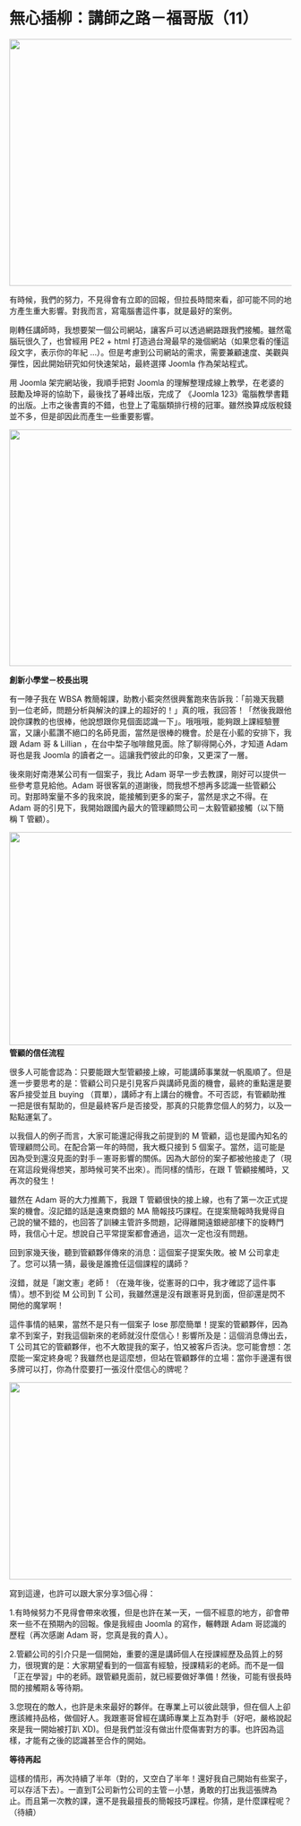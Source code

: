 # 無心插柳：講師之路－福哥版（11） 

<p><a href="http://2.bp.blogspot.com/-DpQUI6mmchk/Vzpsj5PS5CI/AAAAAAAAUqc/bifNxr8jhTsYPW-_wo3Y2cDC7PxNK2JlACK4B/s1600/%25E8%259E%25A2%25E5%25B9%2595%25E5%25BF%25AB%25E7%2585%25A7%2B2016-05-17%2B%25E4%25B8%258A%25E5%258D%25888.38.51.jpg"><img border="0" height="440" src="https://2.bp.blogspot.com/-DpQUI6mmchk/Vzpsj5PS5CI/AAAAAAAAUqc/bifNxr8jhTsYPW-_wo3Y2cDC7PxNK2JlACK4B/s640/%25E8%259E%25A2%25E5%25B9%2595%25E5%25BF%25AB%25E7%2585%25A7%2B2016-05-17%2B%25E4%25B8%258A%25E5%258D%25888.38.51.jpg" width="640"/></a></p>
<p>有時候，我們的努力，不見得會有立即的回報，但拉長時間來看，卻可能不同的地方產生重大影響。對我而言，寫電腦書這件事，就是最好的案例。</p>
<p>剛轉任講師時，我想要架一個公司網站，讓客戶可以透過網路跟我們接觸。雖然電腦玩很久了，也曾經用 PE2 + html 打造過台灣最早的幾個網站（如果您看的懂這段文字，表示你的年紀 …）。但是考慮到公司網站的需求，需要兼顧速度、美觀與彈性，因此開始研究如何快速架站，最終選擇 Joomla 作為架站程式。</p>
<p>用 Joomla 架完網站後，我順手把對 Joomla 的理解整理成線上教學，在老婆的鼓勵及坤哥的協助下，最後找了碁峰出版，完成了 《Joomla 123》電腦教學書籍的出版。上市之後書賣的不錯，也登上了電腦類排行榜的冠軍。雖然換算成版稅錢並不多，但是卻因此而產生一些重要影響。</p>
<p><a name="more"></a></p>
<p><a href="http://4.bp.blogspot.com/-TYingqKSdyA/VzpsxCAbEeI/AAAAAAAAUqs/B53dRIxj_3Idq-sERY4JsEv9IAqH-VeLQCK4B/s1600/%25E8%259E%25A2%25E5%25B9%2595%25E5%25BF%25AB%25E7%2585%25A7%2B2016-05-17%2B%25E4%25B8%258A%25E5%258D%25888.16.18.jpg"><img border="0" height="422" src="https://4.bp.blogspot.com/-TYingqKSdyA/VzpsxCAbEeI/AAAAAAAAUqs/B53dRIxj_3Idq-sERY4JsEv9IAqH-VeLQCK4B/s640/%25E8%259E%25A2%25E5%25B9%2595%25E5%25BF%25AB%25E7%2585%25A7%2B2016-05-17%2B%25E4%25B8%258A%25E5%258D%25888.16.18.jpg" width="640"/></a></p>
<p><b>創新小學堂－校長出現</b></p>
<p>有一陣子我在 WBSA 教簡報課，助教小藍突然很興奮跑來告訴我：「前幾天我聽到一位老師，問題分析與解決的課上的超好的！」真的哦，我回答！「然後我跟他說你課教的也很棒，他說想跟你見個面認識一下」。哦哦哦，能夠跟上課經驗豐富，又讓小藍讚不絕口的名師見面，當然是很棒的機會。於是在小藍的安排下，我跟 Adam 哥 &amp; Lillian ，在台中棃子咖啡館見面。除了聊得開心外，才知道 Adam 哥也是我 Joomla 的讀者之一。這讓我們彼此的印象，又更深了一層。</p>
<p>後來剛好南港某公司有一個案子，我比 Adam 哥早一步去教課，剛好可以提供一些參考意見給他。Adam 哥很客氣的道謝後，問我想不想再多認識一些管顧公司。對那時案量不多的我來說，能接觸到更多的案子，當然是求之不得。在 Adam 哥的引見下，我開始跟國內最大的管理顧問公司－太毅管顧接觸（以下簡稱 T 管顧）。</p>
<p><b><a href="http://3.bp.blogspot.com/-e-n359kK-mc/VzpwDFwSz8I/AAAAAAAAUrM/_dfqF2BqQ7EGTyWhU0e66LcnSqNr7WVGACK4B/s1600/%25E8%259E%25A2%25E5%25B9%2595%25E5%25BF%25AB%25E7%2585%25A7%2B2016-05-17%2B%25E4%25B8%258A%25E5%258D%25889.10.00.jpg"><img border="0" height="380" src="https://3.bp.blogspot.com/-e-n359kK-mc/VzpwDFwSz8I/AAAAAAAAUrM/_dfqF2BqQ7EGTyWhU0e66LcnSqNr7WVGACK4B/s640/%25E8%259E%25A2%25E5%25B9%2595%25E5%25BF%25AB%25E7%2585%25A7%2B2016-05-17%2B%25E4%25B8%258A%25E5%258D%25889.10.00.jpg" width="640"/></a></b><b><br/>
</b><b>管顧的信任流程</b></p>
<p>很多人可能會認為：只要能跟大型管顧接上線，可能講師事業就一帆風順了。但是進一步要思考的是：管顧公司只是引見客戶與講師見面的機會，最終的重點還是要客戶接受並且 buying （買單），講師才有上講台的機會。不可否認，有管顧助推一把是很有幫助的，但是最終客戶是否接受，那真的只能靠您個人的努力，以及一點點運氣了。</p>
<p>以我個人的例子而言，大家可能還記得我之前提到的 M 管顧，這也是國內知名的管理顧問公司。在配合第一年的時間，我大概只接到 5 個案子。當然，這可能是因為受到還沒見面的對手－憲哥影響的關係。因為大部份的案子都被他接走了（現在寫這段覺得想笑，那時候可笑不出來）。而同樣的情形，在跟 T 管顧接觸時，又再次的發生！</p>
<p>雖然在 Adam 哥的大力推薦下，我跟 T 管顧很快的接上線，也有了第一次正式提案的機會。沒記錯的話是遠東商銀的 MA 簡報技巧課程。在提案簡報時我覺得自己說的蠻不錯的，也回答了訓練主管許多問題，記得離開遠銀總部樓下的旋轉門時，我信心十足。想說自己平常提案都會通過，這次一定也沒有問題。</p>
<p>回到家幾天後，聽到管顧夥伴傳來的消息：這個案子提案失敗。被 M 公司拿走了。您可以猜一猜，最後是誰擔任這個課程的講師？</p>
<p>沒錯，就是「謝文憲」老師！（在幾年後，從憲哥的口中，我才確認了這件事情）。想不到從 M 公司到 T 公司，我雖然還是沒有跟憲哥見到面，但卻還是閃不開他的魔掌啊！</p>
<p>這件事情的結果，當然不是只有一個案子 lose 那麼簡單！提案的管顧夥伴，因為拿不到案子，對我這個新來的老師就沒什麼信心！影響所及是：這個消息傳出去，T 公司其它的管顧夥伴，也不大敢提我的案子，怕又被客戶否決。您可能會想：怎麼能一案定終身呢？我雖然也是這麼想，但站在管顧夥伴的立場：當你手邊還有很多牌可以打，你為什麼要打一張沒什麼信心的牌呢？</p>
<p><a href="http://2.bp.blogspot.com/-NpsUAGGLXkQ/Vzpvs2menMI/AAAAAAAAUq8/ilZItfZvy2wXVrZ45kHtt0MmnYHkLipPwCK4B/s1600/%25E8%259E%25A2%25E5%25B9%2595%25E5%25BF%25AB%25E7%2585%25A7%2B2016-05-15%2B%25E4%25B8%258A%25E5%258D%25885.51.05.jpg"><img border="0" height="352" src="https://2.bp.blogspot.com/-NpsUAGGLXkQ/Vzpvs2menMI/AAAAAAAAUq8/ilZItfZvy2wXVrZ45kHtt0MmnYHkLipPwCK4B/s640/%25E8%259E%25A2%25E5%25B9%2595%25E5%25BF%25AB%25E7%2585%25A7%2B2016-05-15%2B%25E4%25B8%258A%25E5%258D%25885.51.05.jpg" width="640"/></a></p>
<p>寫到這邊，也許可以跟大家分享3個心得：</p>
<p>1.有時候努力不見得會帶來收獲，但是也許在某一天，一個不經意的地方，卻會帶來一些不在預期內的回報。像是我經由 Joomla 的寫作，輾轉跟 Adam 哥認識的歷程（再次感謝 Adam 哥，您真是我的貴人）。</p>
<p>2.管顧公司的引介只是一個開始，重要的還是講師個人在授課經歷及品質上的努力，很現實的是：大家期望看到的一個富有經驗，授課精彩的老師。而不是一個「正在學習」中的老師。跟管顧見面前，就已經要做好準備！然後，可能有很長時間的接觸期＆等待期。</p>
<p>3.您現在的敵人，也許是未來最好的夥伴。在專業上可以彼此競爭，但在個人上卻應該維持品格，做個好人。我跟憲哥曾經在講師專業上互為對手（好吧，嚴格說起來是我一開始被打趴 XD)。但是我們並沒有做出什麼傷害對方的事。也許因為這樣，才能有之後的認識甚至合作的開始。</p>
<p><b>等待再起</b></p>
<p>這樣的情形，再次持續了半年（對的，又空白了半年！還好我自己開始有些案子，可以存活下去）。一直到T公司新竹公司的主管－小慧，勇敢的打出我這張牌為止。而且第一次教的課，還不是我最擅長的簡報技巧課程。你猜，是什麼課程呢？（待續）</p>